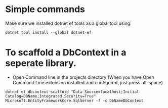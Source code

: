 # Simple commands


Make sure we installed dotnet ef tools as a global tool using:

```
dotnet tool install --global dotnet-ef
````


# To scaffold a DbContext in a seperate library.

- Open Command line in the projects directory (When you have Open Command Line extension installed and configured, just press alt-space)

```
dotnet ef dbcontext scaffold "Data Source=localhost;Initial Catalog=DBName;Integrated Security=True" Microsoft.EntityFrameworkCore.SqlServer -f -c DbNameDbContext
```